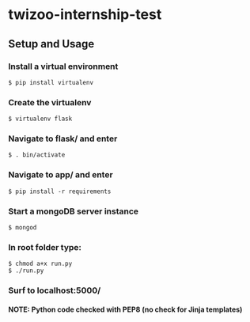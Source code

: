 # twizoo-internship-test

## Setup and Usage

### Install a virtual environment
```
$ pip install virtualenv
```

### Create the virtualenv
```
$ virtualenv flask
```

### Navigate to flask/ and enter
```
$ . bin/activate
```

### Navigate to app/ and enter
```
$ pip install -r requirements
```

### Start a mongoDB server instance
```
$ mongod
```

### In root folder type:
```
$ chmod a+x run.py
$ ./run.py
```

### Surf to localhost:5000/

#### NOTE: Python code checked with PEP8 (no check for Jinja templates)
